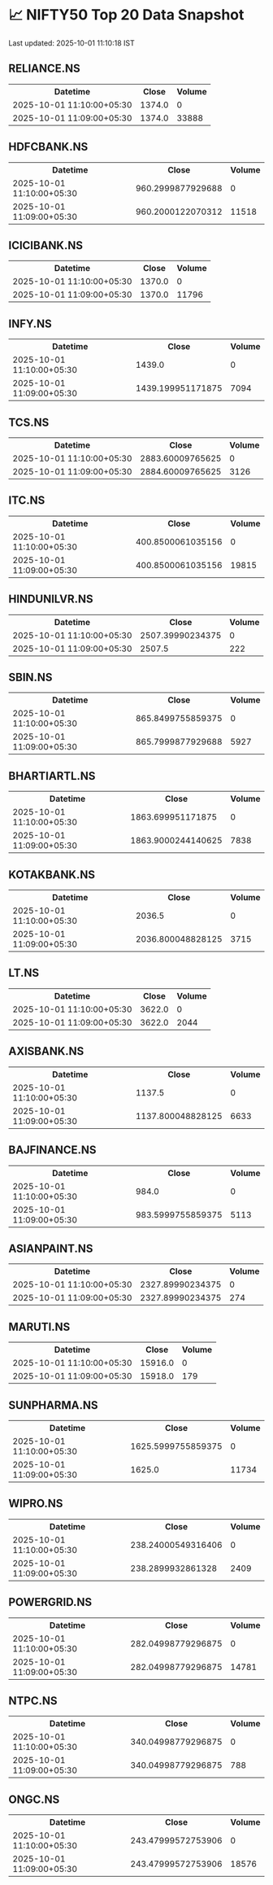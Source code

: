 # 📈 NIFTY50 Top 20 Data Snapshot

Last updated: 2025-10-01 11:10:18 IST

## RELIANCE.NS

<table>
  <tr><th>Datetime</th><th>Close</th><th>Volume</th></tr>
  <tr><td>2025-10-01 11:10:00+05:30</td><td>1374.0</td><td>0</td></tr>
  <tr><td>2025-10-01 11:09:00+05:30</td><td>1374.0</td><td>33888</td></tr>
</table>

## HDFCBANK.NS

<table>
  <tr><th>Datetime</th><th>Close</th><th>Volume</th></tr>
  <tr><td>2025-10-01 11:10:00+05:30</td><td>960.2999877929688</td><td>0</td></tr>
  <tr><td>2025-10-01 11:09:00+05:30</td><td>960.2000122070312</td><td>11518</td></tr>
</table>

## ICICIBANK.NS

<table>
  <tr><th>Datetime</th><th>Close</th><th>Volume</th></tr>
  <tr><td>2025-10-01 11:10:00+05:30</td><td>1370.0</td><td>0</td></tr>
  <tr><td>2025-10-01 11:09:00+05:30</td><td>1370.0</td><td>11796</td></tr>
</table>

## INFY.NS

<table>
  <tr><th>Datetime</th><th>Close</th><th>Volume</th></tr>
  <tr><td>2025-10-01 11:10:00+05:30</td><td>1439.0</td><td>0</td></tr>
  <tr><td>2025-10-01 11:09:00+05:30</td><td>1439.199951171875</td><td>7094</td></tr>
</table>

## TCS.NS

<table>
  <tr><th>Datetime</th><th>Close</th><th>Volume</th></tr>
  <tr><td>2025-10-01 11:10:00+05:30</td><td>2883.60009765625</td><td>0</td></tr>
  <tr><td>2025-10-01 11:09:00+05:30</td><td>2884.60009765625</td><td>3126</td></tr>
</table>

## ITC.NS

<table>
  <tr><th>Datetime</th><th>Close</th><th>Volume</th></tr>
  <tr><td>2025-10-01 11:10:00+05:30</td><td>400.8500061035156</td><td>0</td></tr>
  <tr><td>2025-10-01 11:09:00+05:30</td><td>400.8500061035156</td><td>19815</td></tr>
</table>

## HINDUNILVR.NS

<table>
  <tr><th>Datetime</th><th>Close</th><th>Volume</th></tr>
  <tr><td>2025-10-01 11:10:00+05:30</td><td>2507.39990234375</td><td>0</td></tr>
  <tr><td>2025-10-01 11:09:00+05:30</td><td>2507.5</td><td>222</td></tr>
</table>

## SBIN.NS

<table>
  <tr><th>Datetime</th><th>Close</th><th>Volume</th></tr>
  <tr><td>2025-10-01 11:10:00+05:30</td><td>865.8499755859375</td><td>0</td></tr>
  <tr><td>2025-10-01 11:09:00+05:30</td><td>865.7999877929688</td><td>5927</td></tr>
</table>

## BHARTIARTL.NS

<table>
  <tr><th>Datetime</th><th>Close</th><th>Volume</th></tr>
  <tr><td>2025-10-01 11:10:00+05:30</td><td>1863.699951171875</td><td>0</td></tr>
  <tr><td>2025-10-01 11:09:00+05:30</td><td>1863.9000244140625</td><td>7838</td></tr>
</table>

## KOTAKBANK.NS

<table>
  <tr><th>Datetime</th><th>Close</th><th>Volume</th></tr>
  <tr><td>2025-10-01 11:10:00+05:30</td><td>2036.5</td><td>0</td></tr>
  <tr><td>2025-10-01 11:09:00+05:30</td><td>2036.800048828125</td><td>3715</td></tr>
</table>

## LT.NS

<table>
  <tr><th>Datetime</th><th>Close</th><th>Volume</th></tr>
  <tr><td>2025-10-01 11:10:00+05:30</td><td>3622.0</td><td>0</td></tr>
  <tr><td>2025-10-01 11:09:00+05:30</td><td>3622.0</td><td>2044</td></tr>
</table>

## AXISBANK.NS

<table>
  <tr><th>Datetime</th><th>Close</th><th>Volume</th></tr>
  <tr><td>2025-10-01 11:10:00+05:30</td><td>1137.5</td><td>0</td></tr>
  <tr><td>2025-10-01 11:09:00+05:30</td><td>1137.800048828125</td><td>6633</td></tr>
</table>

## BAJFINANCE.NS

<table>
  <tr><th>Datetime</th><th>Close</th><th>Volume</th></tr>
  <tr><td>2025-10-01 11:10:00+05:30</td><td>984.0</td><td>0</td></tr>
  <tr><td>2025-10-01 11:09:00+05:30</td><td>983.5999755859375</td><td>5113</td></tr>
</table>

## ASIANPAINT.NS

<table>
  <tr><th>Datetime</th><th>Close</th><th>Volume</th></tr>
  <tr><td>2025-10-01 11:10:00+05:30</td><td>2327.89990234375</td><td>0</td></tr>
  <tr><td>2025-10-01 11:09:00+05:30</td><td>2327.89990234375</td><td>274</td></tr>
</table>

## MARUTI.NS

<table>
  <tr><th>Datetime</th><th>Close</th><th>Volume</th></tr>
  <tr><td>2025-10-01 11:10:00+05:30</td><td>15916.0</td><td>0</td></tr>
  <tr><td>2025-10-01 11:09:00+05:30</td><td>15918.0</td><td>179</td></tr>
</table>

## SUNPHARMA.NS

<table>
  <tr><th>Datetime</th><th>Close</th><th>Volume</th></tr>
  <tr><td>2025-10-01 11:10:00+05:30</td><td>1625.5999755859375</td><td>0</td></tr>
  <tr><td>2025-10-01 11:09:00+05:30</td><td>1625.0</td><td>11734</td></tr>
</table>

## WIPRO.NS

<table>
  <tr><th>Datetime</th><th>Close</th><th>Volume</th></tr>
  <tr><td>2025-10-01 11:10:00+05:30</td><td>238.24000549316406</td><td>0</td></tr>
  <tr><td>2025-10-01 11:09:00+05:30</td><td>238.2899932861328</td><td>2409</td></tr>
</table>

## POWERGRID.NS

<table>
  <tr><th>Datetime</th><th>Close</th><th>Volume</th></tr>
  <tr><td>2025-10-01 11:10:00+05:30</td><td>282.04998779296875</td><td>0</td></tr>
  <tr><td>2025-10-01 11:09:00+05:30</td><td>282.04998779296875</td><td>14781</td></tr>
</table>

## NTPC.NS

<table>
  <tr><th>Datetime</th><th>Close</th><th>Volume</th></tr>
  <tr><td>2025-10-01 11:10:00+05:30</td><td>340.04998779296875</td><td>0</td></tr>
  <tr><td>2025-10-01 11:09:00+05:30</td><td>340.04998779296875</td><td>788</td></tr>
</table>

## ONGC.NS

<table>
  <tr><th>Datetime</th><th>Close</th><th>Volume</th></tr>
  <tr><td>2025-10-01 11:10:00+05:30</td><td>243.47999572753906</td><td>0</td></tr>
  <tr><td>2025-10-01 11:09:00+05:30</td><td>243.47999572753906</td><td>18576</td></tr>
</table>

